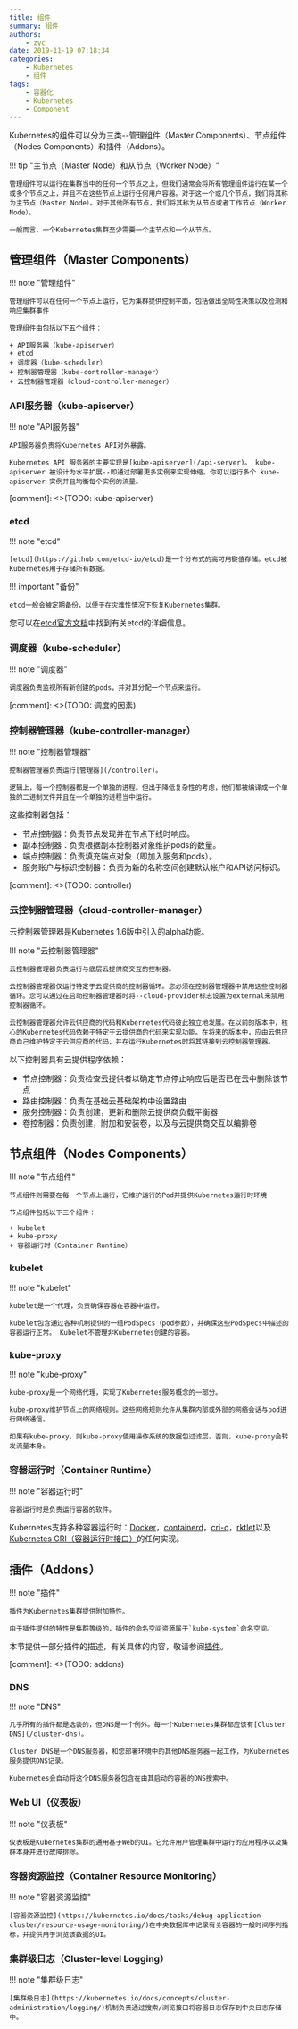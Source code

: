 ```yaml
---
title: 组件
summary: 组件
authors:
    - zyc
date: 2019-11-19 07:18:34
categories:
    - Kubernetes
    - 组件
tags:
    - 容器化
    - Kubernetes
    - Component
---
```


Kubernetes的组件可以分为三类--管理组件（Master Components）、节点组件（Nodes Components）和插件（Addons）。

!!! tip "主节点（Master Node）和从节点（Worker Node）"

    管理组件可以运行在集群当中的任何一个节点之上，但我们通常会将所有管理组件运行在某一个或多个节点之上，并且不在这些节点上运行任何用户容器。对于这一个或几个节点，我们将其称为主节点（Master Node）。对于其他所有节点，我们将其称为从节点或者工作节点（Worker Node）。

    一般而言，一个Kubernetes集群至少需要一个主节点和一个从节点。


## 管理组件（Master Components）

!!! note "管理组件"

    管理组件可以在任何一个节点上运行，它为集群提供控制平面，包括做出全局性决策以及检测和响应集群事件

    管理组件由包括以下五个组件：

    + API服务器（kube-apiserver）
    + etcd
    + 调度器（kube-scheduler）
    + 控制器管理器（kube-controller-manager）
    + 云控制器管理器（cloud-controller-manager）

### API服务器（kube-apiserver）

!!! note "API服务器"

    API服务器负责将Kubernetes API对外暴露。

    Kubernetes API 服务器的主要实现是[kube-apiserver](/api-server)。 kube-apiserver 被设计为水平扩展--即通过部署更多实例来实现伸缩。你可以运行多个 kube-apiserver 实例并且均衡每个实例的流量。

[comment]: <>(TODO: kube-apiserver)

### etcd

!!! note "etcd"

    [etcd](https://github.com/etcd-io/etcd)是一个分布式的高可用键值存储。etcd被Kubernetes用于存储所有数据。

!!! important "备份"

    etcd一般会被定期备份，以便于在灾难性情况下恢复Kubernetes集群。

您可以在[etcd官方文档](https://etcd.io/docs/)中找到有关etcd的详细信息。

### 调度器（kube-scheduler）

!!! note "调度器"

    调度器负责监视所有新创建的pods，并对其分配一个节点来运行。

[comment]: <>(TODO: 调度的因素)

### 控制器管理器（kube-controller-manager）

!!! note "控制器管理器"

    控制器管理器负责运行[管理器](/controller)。

    逻辑上，每一个控制器都是一个单独的进程。但出于降低复杂性的考虑，他们都被编译成一个单独的二进制文件并且在一个单独的进程当中运行。

这些控制器包括：

+ 节点控制器：负责节点发现并在节点下线时响应。
+ 副本控制器：负责根据副本控制器对象维护pods的数量。
+ 端点控制器：负责填充端点对象（即加入服务和pods）。
+ 服务账户与标识控制器：负责为新的名称空间创建默认帐户和API访问标识。

[comment]: <>(TODO: controller)

### 云控制器管理器（cloud-controller-manager）

云控制器管理器是Kubernetes 1.6版中引入的alpha功能。

!!! note "云控制器管理器"

    云控制器管理器负责运行与底层云提供商交互的控制器。

    云控制器管理器仅运行特定于云提供商的控制器循环。您必须在控制器管理器中禁用这些控制器循环。您可以通过在启动控制器管理器时将--cloud-provider标志设置为external来禁用控制器循环。

    云控制器管理器允许云供应商的代码和Kubernetes代码彼此独立地发展。在以前的版本中，核心的Kubernetes代码依赖于特定于云提供商的代码来实现功能。在将来的版本中，应由云供应商自己维护特定于云供应商的代码，并在运行Kubernetes时将其链接到云控制器管理器。

以下控制器具有云提供程序依赖：

+ 节点控制器：负责检查云提供者以确定节点停止响应后是否已在云中删除该节点
+ 路由控制器：负责在基础云基础架构中设置路由
+ 服务控制器：负责创建，更新和删除云提供商负载平衡器
+ 卷控制器：负责创建，附加和安装卷，以及与云提供商交互以编排卷

## 节点组件（Nodes Components）

!!! note "节点组件"

    节点组件则需要在每一个节点上运行，它维护运行的Pod并提供Kubernetes运行时环境

    节点组件包括以下三个组件：
    
    + kubelet
    + kube-proxy
    + 容器运行时（Container Runtime）

### kubelet

!!! note "kubelet"

    kubelet是一个代理，负责确保容器在容器中运行。

    kubelet包含通过各种机制提供的一组PodSpecs（pod参数），并确保这些PodSpecs中描述的容器运行正常。 Kubelet不管理非Kubernetes创建的容器。

### kube-proxy

!!! note "kube-proxy"

    kube-proxy是一个网络代理，实现了Kubernetes服务概念的一部分。

    kube-proxy维护节点上的网络规则。这些网络规则允许从集群内部或外部的网络会话与pod进行网络通信。

    如果有kube-proxy，则kube-proxy使用操作系统的数据包过滤层。否则，kube-proxy会转发流量本身。

### 容器运行时（Container Runtime）

!!! note "容器运行时"

    容器运行时是负责运行容器的软件。

Kubernetes支持多种容器运行时：[Docker](http://www.docker.com/)，[containerd](https://containerd.io/)，[cri-o](https://cri-o.io/)，[rktlet](https://github.com/kubernetes-incubator/rktlet)以及[Kubernetes CRI（容器运行时接口）](https://github.com/kubernetes/community/blob/master/contributors/devel/sig-node/container-runtime-interface.md)的任何实现。

## 插件（Addons）

!!! note "插件"

    插件为Kubernetes集群提供附加特性。

    由于插件提供的特性是集群等级的，插件的命名空间资源属于`kube-system`命名空间。

本节提供一部分插件的描述，有关具体的内容，敬请参阅[插件](addons)。

[comment]: <>(TODO: addons)

### DNS

!!! note "DNS"

    几乎所有的插件都是选装的，但DNS是一个例外。每一个Kubernetes集群都应该有[Cluster DNS](/cluster-dns)。

    Cluster DNS是一个DNS服务器，和您部署环境中的其他DNS服务器一起工作，为Kubernetes服务提供DNS记录。

    Kubernetes会自动将这个DNS服务器包含在由其启动的容器的DNS搜索中。

### Web UI（仪表板）

!!! note "仪表板"

    仪表板是Kubernetes集群的通用基于Web的UI。它允许用户管理集群中运行的应用程序以及集群本身并进行故障排除。

### 容器资源监控（Container Resource Monitoring）

!!! note "容器资源监控"

    [容器资源监控](https://kubernetes.io/docs/tasks/debug-application-cluster/resource-usage-monitoring/)在中央数据库中记录有关容器的一般时间序列指标，并提供用于浏览该数据的UI。

### 集群级日志（Cluster-level Logging）

!!! note "集群级日志"

    [集群级日志](https://kubernetes.io/docs/concepts/cluster-administration/logging/)机制负责通过搜索/浏览接口将容器日志保存到中央日志存储中。
